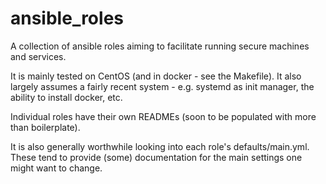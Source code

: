 ansible_roles
===============

A collection of ansible roles aiming to facilitate running secure machines and services.

It is mainly tested on CentOS (and in docker - see the Makefile).
It also largely assumes a fairly recent system - e.g. systemd as init manager, the ability to install docker, etc.

Individual roles have their own READMEs (soon to be populated with more than boilerplate).

It is also generally worthwhile looking into each role's defaults/main.yml.
These tend to provide (some) documentation for the main settings one might want to change.




